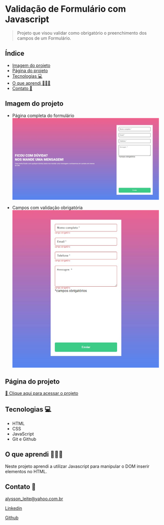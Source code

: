 # Validação de Formulário com Javascript

> Projeto que visou validar como obrigatório o preenchimento dos campos de um Formulário.

## Índice

- [Imagem do projeto](#imagem-do-projeto)
- [Página do projeto](#página-do-projeto)
- [Tecnologias 💻](#tecnologias-💻)
- [O que aprendi 👨🏻‍💻](#o-que-aprendi-👨🏻‍💻)
- [Contato 📩](#contato-📩)

## Imagem do projeto

- Página completa do formulário
![Página-do-formulário](./.github/validacao-formulario.jpg)

- Campos com validação obrigatória
![Campos-em-validação](./.github/validacao-formulario2.jpg)


## Página do projeto

[🔗 Clique aqui para acessar o projeto](https://alysson-leite.github.io/validacao-formulario-js/)

## Tecnologias 💻
- HTML
- CSS
- JavaScript
- Git e Github

## O que aprendi 👨🏻‍💻
Neste projeto aprendi a utilizar Javascript para manipular o DOM inserir elementos no HTML.

## Contato 📩
[alysson_leite@yahoo.com.br](alysson_leite@yahoo.com.br)

[Linkedin](https://www.linkedin.com/in/alysson-leite-14040a239/)

[Github](https://github.com/alysson-leite)